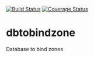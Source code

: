 [![Build Status](https://img.shields.io/travis/proggga/dbtobindzone/master.svg)](https://travis-ci.org/proggga/dbtobindzone)
[![Coverage Status](https://img.shields.io/coveralls/proggga/dbtobindzone/master.svg)](https://coveralls.io/github/proggga/dbtobindzone)
# dbtobindzone
Database to bind zones
